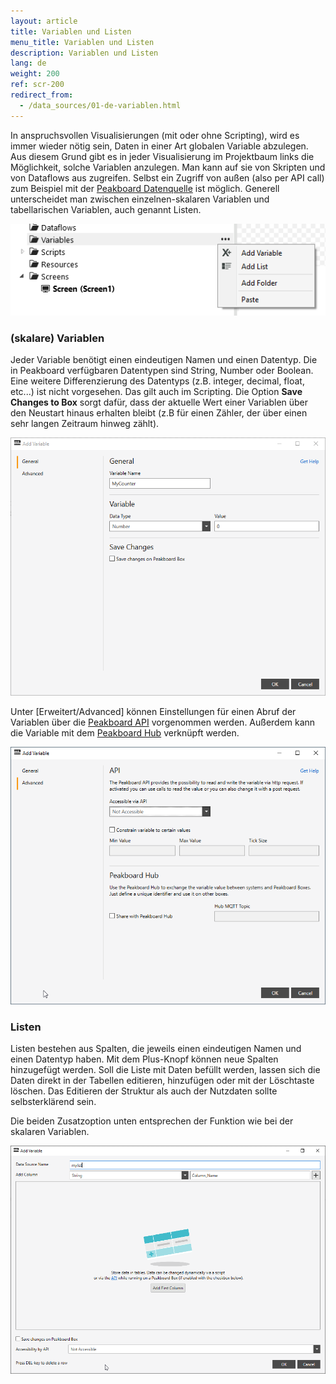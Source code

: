 ```yaml
---
layout: article
title: Variablen und Listen
menu_title: Variablen und Listen
description: Variablen und Listen
lang: de
weight: 200
ref: scr-200
redirect_from:
  - /data_sources/01-de-variablen.html
---
```

In anspruchsvollen Visualisierungen (mit oder ohne Scripting), wird es immer wieder nötig sein, Daten in einer Art globalen Variable abzulegen. 
Aus diesem Grund gibt es in jeder Visualisierung im Projektbaum links die Möglichkeit, solche Variablen anzulegen.
Man kann auf sie von Skripten und von Dataflows aus zugreifen.
Selbst ein Zugriff von außen (also per API call) zum Beispiel mit der [Peakboard Datenquelle](https://help.peakboard.com/data_sources/de-peakboard-data-soure.html) ist möglich.
Generell unterscheidet man zwischen einzelnen-skalaren Variablen und tabellarischen Variablen, auch genannt Listen.

![Variable oder Liste anlegen](/assets/images/scripting/variables/lists-variables-01.png)

### (skalare) Variablen

Jeder Variable benötigt einen eindeutigen Namen und einen Datentyp. Die in Peakboard verfügbaren Datentypen sind String, Number oder Boolean. Eine weitere Differenzierung des Datentyps (z.B. integer, decimal, float, etc...) ist nicht vorgesehen. Das gilt auch im Scripting.
Die Option **Save Changes to Box** sorgt dafür, dass der aktuelle Wert einer Variablen über den Neustart hinaus erhalten bleibt (z.B für einen Zähler, der über einen sehr langen Zeitraum hinweg zählt).

![Variable](/assets/images/scripting/variables/lists-variables-02.png)

Unter [Erweitert/Advanced] können Einstellungen für einen Abruf der Variablen über die [Peakboard API](/misc/de-API.html) vorgenommen werden.
Außerdem kann die Variable mit dem [Peakboard Hub](/hub/de-hub_variableslist.html) verknüpft werden.

![Variable API](/assets/images/scripting/variables/lists-variables-03.png)

### Listen

Listen bestehen aus Spalten, die jeweils einen eindeutigen Namen und einen Datentyp haben. Mit dem Plus-Knopf können neue Spalten hinzugefügt werden. Soll die Liste mit Daten befüllt werden, lassen sich die Daten direkt in der Tabellen editieren, hinzufügen oder mit der Löschtaste löschen. Das Editieren der Struktur als auch der Nutzdaten sollte selbsterklärend sein.

Die beiden Zusatzoption unten entsprechen der Funktion wie bei der skalaren Variablen.

![Liste](/assets/images/scripting/variables/lists-variables-04.png)
